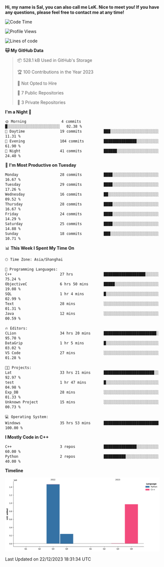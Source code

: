**Hi, my name is Sal, you can also call me LeK. Nice to meet you! If you have any questions, please feel free to contact me at any time!**

<!--START_SECTION:waka-->
![Code Time](http://img.shields.io/badge/Code%20Time-131%20hrs%2051%20mins-blue)

![Profile Views](http://img.shields.io/badge/Profile%20Views-15-blue)

![Lines of code](https://img.shields.io/badge/From%20Hello%20World%20I%27ve%20Written-2.7%20million%20lines%20of%20code-blue)

**🐱 My GitHub Data** 

> 📦 528.1 kB Used in GitHub's Storage 
 > 
> 🏆 100 Contributions in the Year 2023
 > 
> 🚫 Not Opted to Hire
 > 
> 📜 7 Public Repositories 
 > 
> 🔑 3 Private Repositories 
 > 
**I'm a Night 🦉** 

```text
🌞 Morning                4 commits           █░░░░░░░░░░░░░░░░░░░░░░░░   02.38 % 
🌆 Daytime                19 commits          ███░░░░░░░░░░░░░░░░░░░░░░   11.31 % 
🌃 Evening                104 commits         ███████████████░░░░░░░░░░   61.90 % 
🌙 Night                  41 commits          ██████░░░░░░░░░░░░░░░░░░░   24.40 % 
```
📅 **I'm Most Productive on Tuesday** 

```text
Monday                   28 commits          ████░░░░░░░░░░░░░░░░░░░░░   16.67 % 
Tuesday                  29 commits          ████░░░░░░░░░░░░░░░░░░░░░   17.26 % 
Wednesday                16 commits          ██░░░░░░░░░░░░░░░░░░░░░░░   09.52 % 
Thursday                 28 commits          ████░░░░░░░░░░░░░░░░░░░░░   16.67 % 
Friday                   24 commits          ████░░░░░░░░░░░░░░░░░░░░░   14.29 % 
Saturday                 25 commits          ████░░░░░░░░░░░░░░░░░░░░░   14.88 % 
Sunday                   18 commits          ███░░░░░░░░░░░░░░░░░░░░░░   10.71 % 
```


📊 **This Week I Spent My Time On** 

```text
🕑︎ Time Zone: Asia/Shanghai

💬 Programming Languages: 
C++                      27 hrs              ███████████████████░░░░░░   75.24 % 
ObjectiveC               6 hrs 50 mins       █████░░░░░░░░░░░░░░░░░░░░   19.08 % 
SQL                      1 hr 4 mins         █░░░░░░░░░░░░░░░░░░░░░░░░   02.99 % 
Text                     28 mins             ░░░░░░░░░░░░░░░░░░░░░░░░░   01.31 % 
Java                     12 mins             ░░░░░░░░░░░░░░░░░░░░░░░░░   00.59 % 

🔥 Editors: 
CLion                    34 hrs 20 mins      ████████████████████████░   95.70 % 
DataGrip                 1 hr 5 mins         █░░░░░░░░░░░░░░░░░░░░░░░░   03.02 % 
VS Code                  27 mins             ░░░░░░░░░░░░░░░░░░░░░░░░░   01.28 % 

🐱‍💻 Projects: 
Lat                      33 hrs 21 mins      ███████████████████████░░   92.97 % 
test                     1 hr 47 mins        █░░░░░░░░░░░░░░░░░░░░░░░░   04.98 % 
Exp_DB                   28 mins             ░░░░░░░░░░░░░░░░░░░░░░░░░   01.33 % 
Unknown Project          15 mins             ░░░░░░░░░░░░░░░░░░░░░░░░░   00.73 % 

💻 Operating System: 
Windows                  35 hrs 53 mins      █████████████████████████   100.00 % 
```

**I Mostly Code in C++** 

```text
C++                      3 repos             ███████████████░░░░░░░░░░   60.00 % 
Python                   2 repos             ██████████░░░░░░░░░░░░░░░   40.00 % 
```



**Timeline**

![Lines of Code chart](https://raw.githubusercontent.com/LeKZzzz/LeKZzzz/master/assets/bar_graph.png)


 Last Updated on 22/12/2023 18:31:34 UTC
<!--END_SECTION:waka-->
